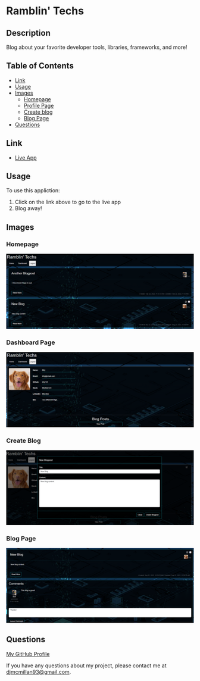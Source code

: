 # Ramblin' Techs

## Description

Blog about your favorite developer tools, libraries, frameworks, and more!

## Table of Contents

  - [Link](#link)
  - [Usage](#usage)
  - [Images](#images)
    - [Homepage](#homepage)
    - [Profile Page](#profile-page)
    - [Create blog](#create-blog)
    - [Blog Page](#blog-page)
  - [Questions](#questions)
  
## Link
  - [Live App](https://ramblin-techs.herokuapp.com)

## Usage

To use this appliction: 
  1. Click on the link above to go to the live app
  2. Blog away!

## Images

### Homepage

![](assets/images/homepage.png)

### Dashboard Page

![](assets/images/dashboard.png)

### Create Blog

![](assets/images/create-blog.png)

### Blog Page

![](assets/images/blog-comment.png)


## Questions

[My GitHub Profile](https://github.com/Deejerz88)

If you have any questions about my project, please contact me at [djmcmillan93@gmail.com](mailto:djmcmillan93@gmail.com).
